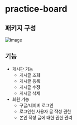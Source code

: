 # practice-board

## 패키지 구성

![image](https://user-images.githubusercontent.com/31037742/87685638-98d48680-c7be-11ea-807a-cb46f5b7a346.png)



## 기능

- 게시판 기능
  - 게시글 조회
  - 게시글 등록
  - 게시글 수정
  - 게시글 삭제
- 회원 기능
  - 구글/네이버 로그인
  - 로그인한 사용자 글 작성 권한
  - 본인 작성 글에 대한 권한 관리